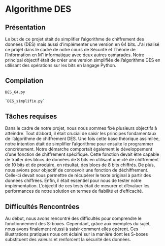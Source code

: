 # Algorithme DES

## Présentation

Le but de ce projet était de simplifier l’algorithme de chiffrement des données (DES) mais aussi d'implémenter une version en 64 bits. 
J'ai réalisé ce projet dans le cadre de notre cours de
Sécurité et Théorie de l’Information en M1 informatique avec deux autres camarades. Notre principal objectif était de créer
une version simplifiée de l’algorithme DES en utilisant des opérations sur les bits
en langage Python.

## Compilation 

```bash
DES_64.py
```

```bash
`DES_simplifie.py`
```

## Tâches requises

Dans le cadre de notre projet, nous nous sommes fixé plusieurs objectifs à
atteindre. Tout d’abord, il était crucial de saisir les principes fondamentaux de
l’algorithme de chiffrement DES. Une fois cette base théorique assimilée, notre intention était de simplifier l’algorithme pour ensuite le programmer concrètement.
Notre démarche comportait également le développement d’une fonction de chiffrement spécifique. Cette fonction devait être capable de traiter des blocs de données
de 8 bits en utilisant une clé de chiffrement de 10 bits et de produire, en résultat,
des blocs de 8 bits chiffrés.
De plus, nous avions pour objectif de concevoir une fonction de déchiffrement.
Celle-ci devait nous permettre de récupérer le texte original à partir des données
chiffrées.
Enfin, il était essentiel pour nous de tester notre implémentation. L’objectif de ces
tests était de mesurer et d’évaluer les performances de notre solution en termes de
fiabilité et d’efficacité.

## Difficultés Rencontrées

Au début, nous avons rencontré des difficultés pour comprendre le fonctionnement des S-boxes. Cependant, grâce aux exemples du sujet, nous avons finalement
réussi à saisir comment elles opèrent. Ces illustrations pratiques nous ont éclairé
sur la manière dont les S-boxes substituent des valeurs et renforcent la sécurité
des données.

